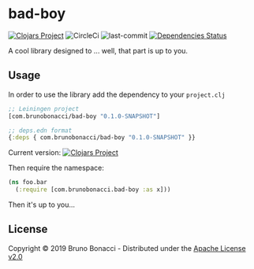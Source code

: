 # bad-boy
[![Clojars Project](https://img.shields.io/clojars/v/com.brunobonacci/bad-boy.svg)](https://clojars.org/com.brunobonacci/bad-boy) ![CircleCi](https://img.shields.io/circleci/project/BrunoBonacci/bad-boy.svg) ![last-commit](https://img.shields.io/github/last-commit/BrunoBonacci/bad-boy.svg) [![Dependencies Status](https://jarkeeper.com/com.brunobonacci/bad-boy/status.svg)](https://jarkeeper.com/BrunoBonacci/bad-boy)

A cool library designed to ... well, that part is up to you.

## Usage

In order to use the library add the dependency to your `project.clj`

``` clojure
;; Leiningen project
[com.brunobonacci/bad-boy "0.1.0-SNAPSHOT"]

;; deps.edn format
{:deps { com.brunobonacci/bad-boy "0.1.0-SNAPSHOT" }}
```

Current version: [![Clojars Project](https://img.shields.io/clojars/v/com.brunobonacci/bad-boy.svg)](https://clojars.org/com.brunobonacci/bad-boy)


Then require the namespace:

``` clojure
(ns foo.bar
  (:require [com.brunobonacci.bad-boy :as x]))
```

Then it's up to you...

## License

Copyright © 2019 Bruno Bonacci - Distributed under the [Apache License v2.0](http://www.apache.org/licenses/LICENSE-2.0)
